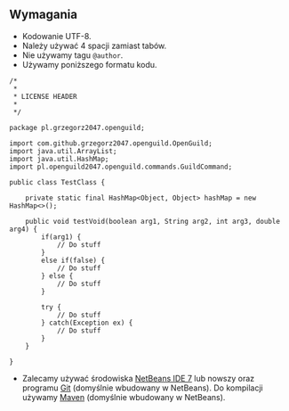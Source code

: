 Wymagania
-----------

* Kodowanie UTF-8.
* Należy używać 4 spacji zamiast tabów.
* Nie używamy tagu `@author`.
* Używamy poniższego formatu kodu.
```
/*
 *
 * LICENSE HEADER
 *
 */

package pl.grzegorz2047.openguild;

import com.github.grzegorz2047.openguild.OpenGuild;
import java.util.ArrayList;
import java.util.HashMap;
import pl.openguild2047.openguild.commands.GuildCommand;

public class TestClass {
    
    private static final HashMap<Object, Object> hashMap = new HashMap<>();
    
    public void testVoid(boolean arg1, String arg2, int arg3, double arg4) {
        if(arg1) {
            // Do stuff
        }
        else if(false) {
            // Do stuff
        } else {
            // Do stuff
        }
        
        try {
            // Do stuff
        } catch(Exception ex) {
            // Do stuff
        }
    }
    
}

```
* Zalecamy używać środowiska [NetBeans IDE 7](https://netbeans.org/downloads/) lub nowszy oraz programu [Git](http://git-scm.com/downloads) (domyślnie wbudowany w NetBeans). Do kompilacji używamy [Maven](http://maven.apache.org/download.cgi) (domyślnie wbudowany w NetBeans).
